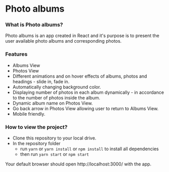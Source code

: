 # Photo albums

### What is Photo albums?
Photo albums is an app created in React and it's purpose is to present the user available photo albums and corresponding photos.

### Features
- Albums View
- Photos View
- Different animations and on hover effects of albums, photos and headings - slide in, fade in.
- Automatically changing background color.
- Displaying number of photos in each album dynamically - in accordance to the number of photos inside the album.
- Dynamic album name on Photos View.
- Go back arrow in Photos View allowing user to return to Albums View.
- Mobile friendly.

### How to view the project?
- Clone this repository to your local drive.
- In the repository folder
    - run `yarn` or `yarn install` or `npm install` to install all dependencies
    - then run `yarn start` or `npm start`

Your default browser should open http://localhost:3000/ with the app.